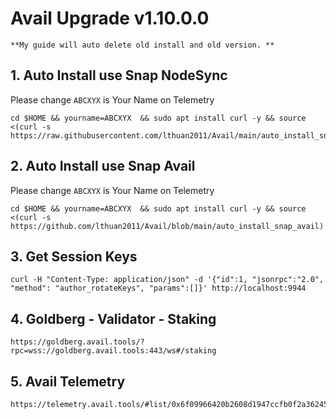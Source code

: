 # Avail Upgrade v1.10.0.0

```**My guide will auto delete old install and old version. **```

## 1. Auto Install use Snap NodeSync
Please change  ```ABCXYX```  is Your Name on Telemetry
```
cd $HOME && yourname=ABCXYX  && sudo apt install curl -y && source <(curl -s https://raw.githubusercontent.com/lthuan2011/Avail/main/auto_install_snap_ns)
```
## 2. Auto Install use Snap Avail
Please change  ```ABCXYX```  is Your Name on Telemetry
```
cd $HOME && yourname=ABCXYX  && sudo apt install curl -y && source <(curl -s https://github.com/lthuan2011/Avail/blob/main/auto_install_snap_avail)
```
## 3. Get Session Keys
```
curl -H "Content-Type: application/json" -d '{"id":1, "jsonrpc":"2.0", "method": "author_rotateKeys", "params":[]}' http://localhost:9944
```
## 4. Goldberg - Validator - Staking
```
https://goldberg.avail.tools/?rpc=wss://goldberg.avail.tools:443/ws#/staking
```
## 5. Avail Telemetry
```
https://telemetry.avail.tools/#list/0x6f09966420b2608d1947ccfb0f2a362450d1fc7fd902c29b67c906eaa965a7ae
```
